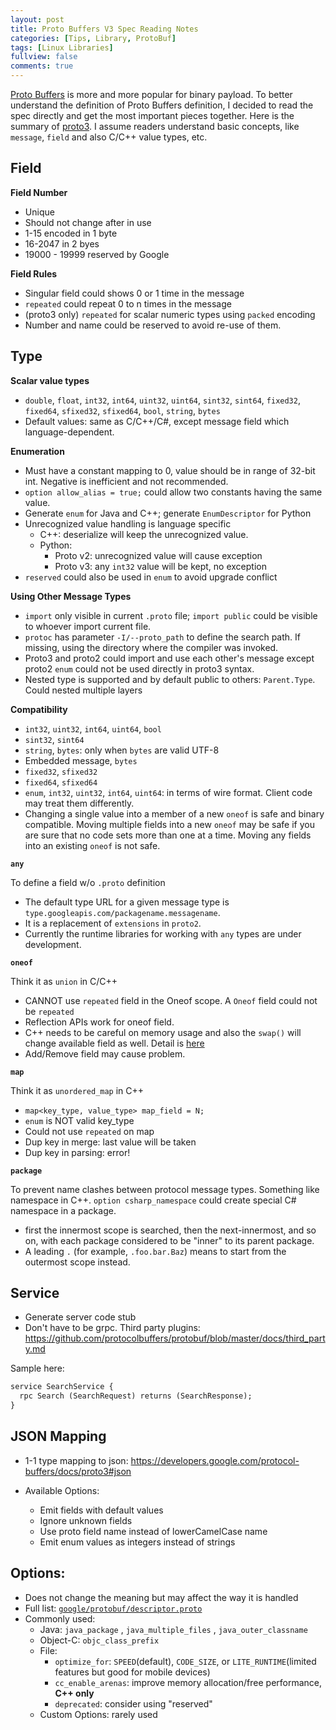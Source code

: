 ```yaml
---
layout: post
title: Proto Buffers V3 Spec Reading Notes
categories: [Tips, Library, ProtoBuf]
tags: [Linux Libraries]
fullview: false
comments: true
---
```


[Proto Buffers](https://developers.google.com/protocol-buffers/) is more and more popular for binary payload. To better understand the definition of Proto Buffers definition, I decided to read the spec directly and get the most important pieces together. Here is the summary of [proto3](https://developers.google.com/protocol-buffers/docs/proto3). I assume readers understand basic concepts, like `message`, `field` and also C/C++ value types, etc.

## Field

**Field Number**

* Unique 
* Should not change after in use 
* 1-15 encoded in 1 byte 
* 16-2047 in 2 byes 
* 19000 - 19999 reserved by Google

**Field Rules** 

* Singular field could shows 0 or 1 time in the message 
* `repeated` could repeat 0 to n times in the message 
* (proto3 only) `repeated` for scalar numeric types using `packed` encoding 
* Number and name could be reserved to avoid re-use of them. 

## Type

**Scalar value types**

* `double`, `float`, `int32`, `int64`, `uint32`, `uint64`, `sint32`, `sint64`, `fixed32`, `fixed64`, `sfixed32`, `sfixed64`, `bool`, `string`, `bytes` 
* Default values: same as C/C++/C#, except message field which language-dependent.

**Enumeration**

* Must have a constant mapping to 0, value should be in range of 32-bit int. Negative is inefficient and not recommended. 
* `option allow_alias = true;` could allow two constants having the same value. 
* Generate `enum` for Java and C++; generate `EnumDescriptor` for Python 
* Unrecognized value handling is language specific 
    * C++: deserialize will keep the unrecognized value.  
    * Python:  
        * Proto v2: unrecognized value will cause exception 
        * Proto v3: any `int32` value will be kept, no exception 
* `reserved` could also be used in `enum` to avoid upgrade conflict

**Using Other Message Types**

* `import` only visible in current `.proto` file; `import public` could be visible to whoever import current file. 
* `protoc` has parameter `-I/--proto_path` to define the search path. If missing, using the directory where the compiler was invoked. 
* Proto3 and proto2 could import and use each other's message except proto2 `enum` could not be used directly in proto3 syntax. 
* Nested type is supported and by default public to others: `Parent.Type`. Could nested multiple layers

**Compatibility**

* `int32`, `uint32`, `int64`, `uint64`, `bool` 
* `sint32`, `sint64` 
* `string`, `bytes`: only when `bytes` are valid UTF-8 
* Embedded message, `bytes` 
* `fixed32`, `sfixed32` 
* `fixed64`, `sfixed64` 
* `enum`, `int32`, `uint32`, `int64`, `uint64`: in terms of wire format. Client code may treat them differently. 
* Changing a single value into a member of a new `oneof` is safe and binary compatible. Moving multiple fields into a new `oneof` may be safe if you are sure that no code sets more than one at a time. Moving any fields into an existing `oneof` is not safe.

**`any`**

To define a field w/o `.proto` definition

* The default type URL for a given message type is `type.googleapis.com/packagename.messagename`. 
* It is a replacement of `extensions` in `proto2`. 
* Currently the runtime libraries for working with `any` types are under development.

**`oneof`**

Think it as `union` in C/C++

* CANNOT use `repeated` field in the Oneof scope. A `Oneof` field could not be `repeated` 
* Reflection APIs work for oneof field. 
* C++ needs to be careful on memory usage and also the `swap()` will change available field as well. Detail is [here](https://developers.google.com/protocol-buffers/docs/proto3#oneof-features) 
* Add/Remove field may cause problem. 

**`map`**

Think it as `unordered_map` in C++

* `map<key_type, value_type> map_field = N;`
* `enum` is NOT valid key_type 
* Could not use `repeated` on map 
* Dup key in merge: last value will be taken 
* Dup key in parsing: error! 

**`package`**

To prevent name clashes between protocol message types. Something like namespace in C++. `option csharp_namespace` could create special C# namespace in a package. 

* first the innermost scope is searched, then the next-innermost, and so on, with each package considered to be "inner" to its parent package. 
* A leading `.` (for example, `.foo.bar.Baz`) means to start from the outermost scope instead.

## Service

* Generate server code stub 
* Don't have to be grpc. Third party plugins: https://github.com/protocolbuffers/protobuf/blob/master/docs/third_party.md 

Sample here: 

```protobuf
service SearchService { 
  rpc Search (SearchRequest) returns (SearchResponse); 
}
```

## JSON Mapping

* 1-1 type mapping to json: https://developers.google.com/protocol-buffers/docs/proto3#json 

* Available Options: 
    * Emit fields with default values 
    * Ignore unknown fields 
    * Use proto field name instead of lowerCamelCase name 
    * Emit enum values as integers instead of strings 

## Options:

* Does not change the meaning but may affect the way it is handled 
* Full list: [`google/protobuf/descriptor.proto`]( https://github.com/protocolbuffers/protobuf/blob/master/src/google/protobuf/descriptor.proto)
* Commonly used: 
    * Java: `java_package` , `java_multiple_files` , `java_outer_classname`  
    * Object-C: `objc_class_prefix` 
    * File:  
        * `optimize_for`: `SPEED`(default), `CODE_SIZE`, or `LITE_RUNTIME`(limited features but good for mobile devices) 
        * `cc_enable_arenas`: improve memory allocation/free performance, **C++ only** 
        * `deprecated`: consider using "reserved" 
    * Custom Options: rarely used 

